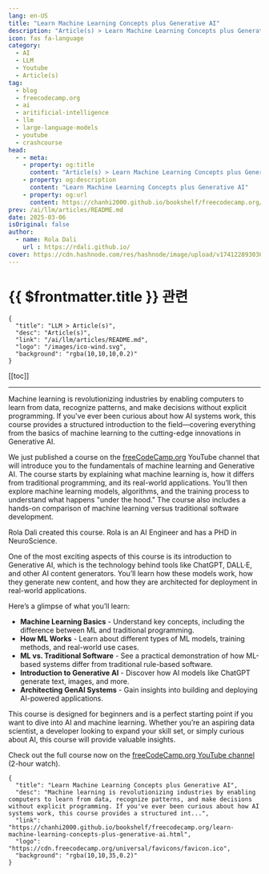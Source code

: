 ```yaml
---
lang: en-US
title: "Learn Machine Learning Concepts plus Generative AI"
description: "Article(s) > Learn Machine Learning Concepts plus Generative AI"
icon: fas fa-language
category:
  - AI
  - LLM
  - Youtube
  - Article(s)
tag:
  - blog
  - freecodecamp.org
  - ai
  - aritificial-intelligence
  - llm
  - large-language-models
  - youtube
  - crashcourse
head:
  - - meta:
    - property: og:title
      content: "Article(s) > Learn Machine Learning Concepts plus Generative AI"
    - property: og:description
      content: "Learn Machine Learning Concepts plus Generative AI"
    - property: og:url
      content: https://chanhi2000.github.io/bookshelf/freecodecamp.org/learn-machine-learning-concepts-plus-generative-ai.html
prev: /ai/llm/articles/README.md
date: 2025-03-06
isOriginal: false
author:
  - name: Rola Dali
    url : https://rdali.github.io/
cover: https://cdn.hashnode.com/res/hashnode/image/upload/v1741228930362/5c9e0d40-e79d-4aba-970c-ea5949a92b92.png
---
```


# {{ $frontmatter.title }} 관련

```component VPCard
{
  "title": "LLM > Article(s)",
  "desc": "Article(s)",
  "link": "/ai/llm/articles/README.md",
  "logo": "/images/ico-wind.svg",
  "background": "rgba(10,10,10,0.2)"
}
```

[[toc]]

---

<SiteInfo
  name="Learn Machine Learning Concepts plus Generative AI"
  desc="Machine learning is revolutionizing industries by enabling computers to learn from data, recognize patterns, and make decisions without explicit programming. If you've ever been curious about how AI systems work, this course provides a structured int..."
  url="https://freecodecamp.org/news/learn-machine-learning-concepts-plus-generative-ai"
  logo="https://cdn.freecodecamp.org/universal/favicons/favicon.ico"
  preview="https://cdn.hashnode.com/res/hashnode/image/upload/v1741228930362/5c9e0d40-e79d-4aba-970c-ea5949a92b92.png"/>

Machine learning is revolutionizing industries by enabling computers to learn from data, recognize patterns, and make decisions without explicit programming. If you've ever been curious about how AI systems work, this course provides a structured introduction to the field—covering everything from the basics of machine learning to the cutting-edge innovations in Generative AI.

We just published a course on the [<VPIcon icon="fa-brands fa-free-code-camp"/>freeCodeCamp.org](http://freeCodeCamp.org) YouTube channel that will introduce you to the fundamentals of machine learning and Generative AI. The course starts by explaining what machine learning is, how it differs from traditional programming, and its real-world applications. You’ll then explore machine learning models, algorithms, and the training process to understand what happens "under the hood." The course also includes a hands-on comparison of machine learning versus traditional software development.

Rola Dali created this course. Rola is an AI Engineer and has a PHD in NeuroScience.

One of the most exciting aspects of this course is its introduction to Generative AI, which is the technology behind tools like ChatGPT, DALL·E, and other AI content generators. You’ll learn how these models work, how they generate new content, and how they are architected for deployment in real-world applications.

Here’s a glimpse of what you’ll learn:

- **Machine Learning Basics** - Understand key concepts, including the difference between ML and traditional programming.
- **How ML Works** - Learn about different types of ML models, training methods, and real-world use cases.
- **ML vs. Traditional Software** - See a practical demonstration of how ML-based systems differ from traditional rule-based software.
- **Introduction to Generative AI** - Discover how AI models like ChatGPT generate text, images, and more.
- **Architecting GenAI Systems** - Gain insights into building and deploying AI-powered applications.

This course is designed for beginners and is a perfect starting point if you want to dive into AI and machine learning. Whether you’re an aspiring data scientist, a developer looking to expand your skill set, or simply curious about AI, this course will provide valuable insights.

Check out the full course now on the [<VPIcon icon="fa-brands fa-youtube"/>freeCodeCamp.org YouTube channel](https://youtu.be/tmB5JIX3Lxk) (2-hour watch).

<VidStack src="youtube/tmB5JIX3Lxk" />

<!-- TODO: add ARTICLE CARD -->
```component VPCard
{
  "title": "Learn Machine Learning Concepts plus Generative AI",
  "desc": "Machine learning is revolutionizing industries by enabling computers to learn from data, recognize patterns, and make decisions without explicit programming. If you've ever been curious about how AI systems work, this course provides a structured int...",
  "link": "https://chanhi2000.github.io/bookshelf/freecodecamp.org/learn-machine-learning-concepts-plus-generative-ai.html",
  "logo": "https://cdn.freecodecamp.org/universal/favicons/favicon.ico",
  "background": "rgba(10,10,35,0.2)"
}
```
